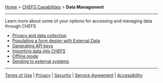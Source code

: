 [Home](index) > [CHEFS Capabilities](CHEFS-Capabilities) > **Data Management**
***

Learn more about some of your options for accessing and managing data through CHEFS

* [Privacy and data collection](Privacy-and-data-collection)
* [Populating a form design with External Data](Populating-a-form-design-with-External-Data)
* [Generating API keys](Generating-API-keys)
* [Importing data into CHEFS](Importing-data-into-CHEFS)
* [Offline mode](Offline-mode)
* [Sending to external systems](Sending-to-an-external-systems)

***
[Terms of Use](Terms-of-Use) | [Privacy](Privacy) | [Security](Security) | [Service Agreement](Service-Agreement) | [Accessibility](Accessibility)